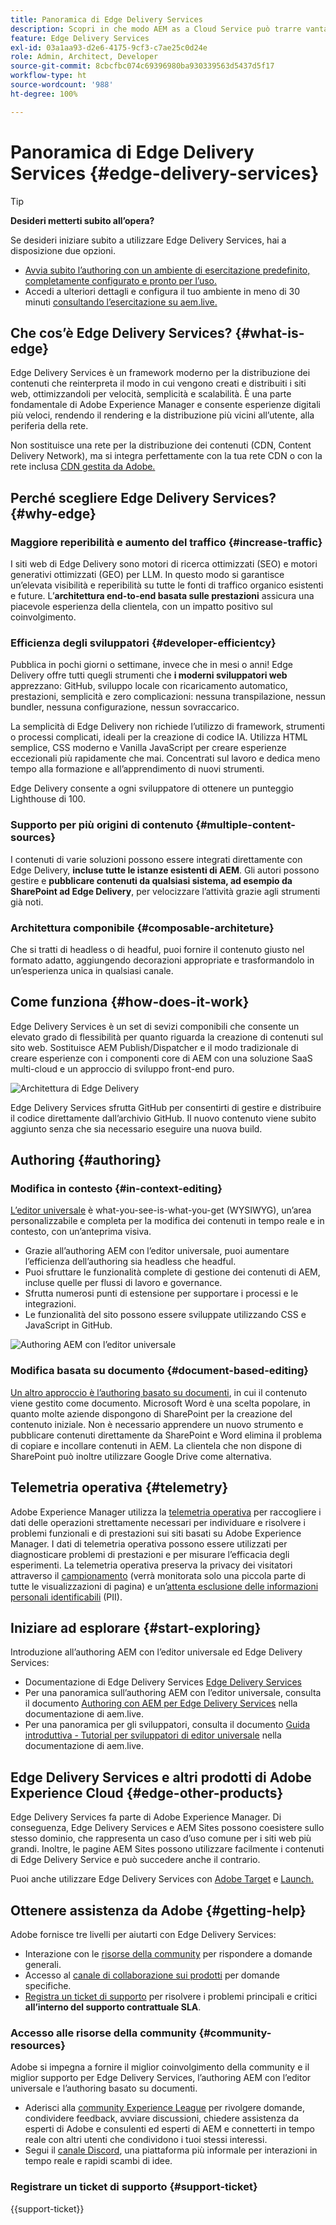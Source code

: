 ```yaml
---
title: Panoramica di Edge Delivery Services
description: Scopri in che modo AEM as a Cloud Service può trarre vantaggio dalle prestazioni e dai punteggi impeccabili di Lighthouse offerti da Edge Delivery Services.
feature: Edge Delivery Services
exl-id: 03a1aa93-d2e6-4175-9cf3-c7ae25c0d24e
role: Admin, Architect, Developer
source-git-commit: 8cbcfbc074c69396980ba930339563d5437d5f17
workflow-type: ht
source-wordcount: '988'
ht-degree: 100%

---
```



# Panoramica di Edge Delivery Services {#edge-delivery-services}

>[!TIP]
>
>**Desideri metterti subito all’opera?**
>
>Se desideri iniziare subito a utilizzare Edge Delivery Services, hai a disposizione due opzioni.
>* [Avvia subito l’authoring con un ambiente di esercitazione predefinito, completamente configurato e pronto per l’uso.](https://www.aem.live/developer/ue-trial)
>* Accedi a ulteriori dettagli e configura il tuo ambiente in meno di 30 minuti [consultando l’esercitazione su aem.live.](https://www.aem.live/developer/ue-tutorial)

## Che cos’è Edge Delivery Services? {#what-is-edge}

Edge Delivery Services è un framework moderno per la distribuzione dei contenuti che reinterpreta il modo in cui vengono creati e distribuiti i siti web, ottimizzandoli per velocità, semplicità e scalabilità. È una parte fondamentale di Adobe Experience Manager e consente esperienze digitali più veloci, rendendo il rendering e la distribuzione più vicini all’utente, alla periferia della rete.

Non sostituisce una rete per la distribuzione dei contenuti (CDN, Content Delivery Network), ma si integra perfettamente con la tua rete CDN o con la rete inclusa [CDN gestita da Adobe.](/help/implementing/dispatcher/cdn.md)

## Perché scegliere Edge Delivery Services? {#why-edge}

### Maggiore reperibilità e aumento del traffico {#increase-traffic}

I siti web di Edge Delivery sono motori di ricerca ottimizzati (SEO) e motori generativi ottimizzati (GEO) per LLM. In questo modo si garantisce un’elevata visibilità e reperibilità su tutte le fonti di traffico organico esistenti e future. L’**architettura end-to-end basata sulle prestazioni** assicura una piacevole esperienza della clientela, con un impatto positivo sul coinvolgimento.

### Efficienza degli sviluppatori {#developer-efficientcy}

Pubblica in pochi giorni o settimane, invece che in mesi o anni! Edge Delivery offre tutti quegli strumenti che **i moderni sviluppatori web** apprezzano: GitHub, sviluppo locale con ricaricamento automatico, prestazioni, semplicità e zero complicazioni: nessuna transpilazione, nessun bundler, nessuna configurazione, nessun sovraccarico.

La semplicità di Edge Delivery non richiede l’utilizzo di framework, strumenti o processi complicati, ideali per la creazione di codice IA. Utilizza HTML semplice, CSS moderno e Vanilla JavaScript per creare esperienze eccezionali più rapidamente che mai. Concentrati sul lavoro e dedica meno tempo alla formazione e all’apprendimento di nuovi strumenti.

Edge Delivery consente a ogni sviluppatore di ottenere un punteggio Lighthouse di 100.

### Supporto per più origini di contenuto {#multiple-content-sources}

I contenuti di varie soluzioni possono essere integrati direttamente con Edge Delivery, **incluse tutte le istanze esistenti di AEM**. Gli autori possono gestire e **pubblicare contenuti da qualsiasi sistema, ad esempio da SharePoint ad Edge Delivery**, per velocizzare l’attività grazie agli strumenti già noti.

### Architettura componibile {#composable-architeture}

Che si tratti di headless o di headful, puoi fornire il contenuto giusto nel formato adatto, aggiungendo decorazioni appropriate e trasformandolo in un’esperienza unica in qualsiasi canale.

## Come funziona {#how-does-it-work}

Edge Delivery Services è un set di sevizi componibili che consente un elevato grado di flessibilità per quanto riguarda la creazione di contenuti sul sito web. Sostituisce AEM Publish/Dispatcher e il modo tradizionale di creare esperienze con i componenti core di AEM con una soluzione SaaS multi-cloud e un approccio di sviluppo front-end puro.

![Architettura di Edge Delivery](assets/aem-with-eds-architecture.png)

Edge Delivery Services sfrutta GitHub per consentirti di gestire e distribuire il codice direttamente dall’archivio GitHub. Il nuovo contenuto viene subito aggiunto senza che sia necessario eseguire una nuova build.

## Authoring {#authoring}

### Modifica in contesto {#in-context-editing}

[L’editor universale](/help/implementing/universal-editor/introduction.md) è what-you-see-is-what-you-get (WYSIWYG), un’area personalizzabile e completa per la modifica dei contenuti in tempo reale e in contesto, con un’anteprima visiva.

* Grazie all’authoring AEM con l’editor universale, puoi aumentare l’efficienza dell’authoring sia headless che headful.
* Puoi sfruttare le funzionalità complete di gestione dei contenuti di AEM, incluse quelle per flussi di lavoro e governance.
* Sfrutta numerosi punti di estensione per supportare i processi e le integrazioni.
* Le funzionalità del sito possono essere sviluppate utilizzando CSS e JavaScript in GitHub.

![Authoring AEM con l’editor universale](assets/wysiwyg-authoring.png)

### Modifica basata su documento {#document-based-editing}

[Un altro approccio è l’authoring basato su documenti](https://www.aem.live/docs/authoring), in cui il contenuto viene gestito come documento. Microsoft Word è una scelta popolare, in quanto molte aziende dispongono di SharePoint per la creazione del contenuto iniziale. Non è necessario apprendere un nuovo strumento e pubblicare contenuti direttamente da SharePoint e Word elimina il problema di copiare e incollare contenuti in AEM. La clientela che non dispone di SharePoint può inoltre utilizzare Google Drive come alternativa.

## Telemetria operativa {#telemetry}

Adobe Experience Manager utilizza la [telemetria operativa](https://www.aem.live/docs/operational-telemetry) per raccogliere i dati delle operazioni strettamente necessari per individuare e risolvere i problemi funzionali e di prestazioni sui siti basati su Adobe Experience Manager. I dati di telemetria operativa possono essere utilizzati per diagnosticare problemi di prestazioni e per misurare l’efficacia degli esperimenti. La telemetria operativa preserva la privacy dei visitatori attraverso il [campionamento](https://www.aem.live/docs/operational-telemetry#operational-telemetry-data-is-sampled) (verrà monitorata solo una piccola parte di tutte le visualizzazioni di pagina) e un’[attenta esclusione delle informazioni personali identificabili](https://www.aem.live/docs/operational-telemetry#what-data-is-being-collected) (PII).

## Iniziare ad esplorare {#start-exploring}

Introduzione all’authoring AEM con l’editor universale ed Edge Delivery Services:

* Documentazione di Edge Delivery Services [Edge Delivery Services](https://www.aem.live)
* Per una panoramica sull’authoring AEM con l’editor universale, consulta il documento [Authoring con AEM per Edge Delivery Services](https://www.aem.live/docs/aem-authoring) nella documentazione di aem.live.
* Per una panoramica per gli sviluppatori, consulta il documento [Guida introduttiva - Tutorial per sviluppatori di editor universale](https://www.aem.live/developer/ue-tutorial) nella documentazione di aem.live.

## Edge Delivery Services e altri prodotti di Adobe Experience Cloud {#edge-other-products}

Edge Delivery Services fa parte di Adobe Experience Manager. Di conseguenza, Edge Delivery Services e AEM Sites possono coesistere sullo stesso dominio, che rappresenta un caso d’uso comune per i siti web più grandi. Inoltre, le pagine AEM Sites possono utilizzare facilmente i contenuti di Edge Delivery Service e può succedere anche il contrario.

Puoi anche utilizzare Edge Delivery Services con [Adobe Target](https://www.aem.live/developer/target-integration) e [Launch.](https://experienceleague.adobe.com/it/docs/experience-platform/tags/home)

## Ottenere assistenza da Adobe {#getting-help}

Adobe fornisce tre livelli per aiutarti con Edge Delivery Services:

* Interazione con le [risorse della community](#community-resources) per rispondere a domande generali.
* Accesso al [canale di collaborazione sui prodotti](#collaboration-channel) per domande specifiche.
* [Registra un ticket di supporto](#support-ticket) per risolvere i problemi principali e critici **all’interno del supporto contrattuale SLA**.

### Accesso alle risorse della community {#community-resources}

Adobe si impegna a fornire il miglior coinvolgimento della community e il miglior supporto per Edge Delivery Services, l’authoring AEM con l’editor universale e l’authoring basato su documenti.

* Aderisci alla [community Experience League](https://adobe.ly/3Q6kTKl) per rivolgere domande, condividere feedback, avviare discussioni, chiedere assistenza da esperti di Adobe e consulenti ed esperti di AEM e connetterti in tempo reale con altri utenti che condividono i tuoi stessi interessi.
* Segui il [canale Discord](https://discord.gg/aem-live), una piattaforma più informale per interazioni in tempo reale e rapidi scambi di idee.

### Registrare un ticket di supporto {#support-ticket}

{{support-ticket}}

